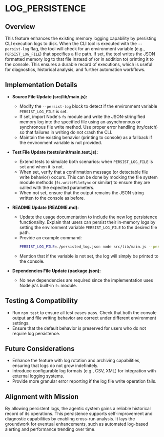 # LOG_PERSISTENCE

## Overview
This feature enhances the existing memory logging capability by persisting CLI execution logs to disk. When the CLI tool is executed with the `--persist-log` flag, the tool will check for an environment variable (e.g., `PERSIST_LOG_FILE`) that specifies a file path. If set, the tool writes the JSON formatted memory log to that file instead of (or in addition to) printing it to the console. This ensures a durable record of executions, which is useful for diagnostics, historical analysis, and further automation workflows.

## Implementation Details
- **Source File Update (src/lib/main.js):**
  - Modify the `--persist-log` block to detect if the environment variable `PERSIST_LOG_FILE` is set.
  - If set, import Node's `fs` module and write the JSON-stringified memory log into the specified file using an asynchronous or synchronous file write method. Use proper error handling (try/catch) so that failures in writing do not crash the CLI.
  - Maintain the existing behavior (printing to console) as a fallback if the environment variable is not provided.

- **Test File Update (tests/unit/main.test.js):**
  - Extend tests to simulate both scenarios: when `PERSIST_LOG_FILE` is set and when it is not.
  - When set, verify that a confirmation message (or detectable file write behavior) occurs. This can be done by mocking the file system module methods (`fs.writeFileSync` or similar) to ensure they are called with the expected parameters.
  - When not set, ensure that the output remains the JSON string written to the console as before.

- **README Update (README.md):**
  - Update the usage documentation to include the new log persistence functionality. Explain that users can persist their in-memory logs by setting the environment variable `PERSIST_LOG_FILE` to the desired file path.
  - Provide an example command:
    ```bash
    PERSIST_LOG_FILE=./persisted_log.json node src/lib/main.js --persist-log
    ```
  - Mention that if the variable is not set, the log will simply be printed to the console.

- **Dependencies File Update (package.json):**
  - No new dependencies are required since the implementation uses Node.js's built-in `fs` module.

## Testing & Compatibility
- Run `npm test` to ensure all test cases pass. Check that both the console output and file writing behavior are correct under different environment settings.
- Ensure that the default behavior is preserved for users who do not require log persistence.

## Future Considerations
- Enhance the feature with log rotation and archiving capabilities, ensuring that logs do not grow indefinitely.
- Introduce configurable log formats (e.g., CSV, XML) for integration with external logging systems.
- Provide more granular error reporting if the log file write operation fails.

## Alignment with Mission
By allowing persistent logs, the agentic system gains a reliable historical record of its operations. This persistence supports self-improvement and diagnostic capabilities by enabling cross-run analysis. It lays the groundwork for eventual enhancements, such as automated log-based alerting and performance trending over time.